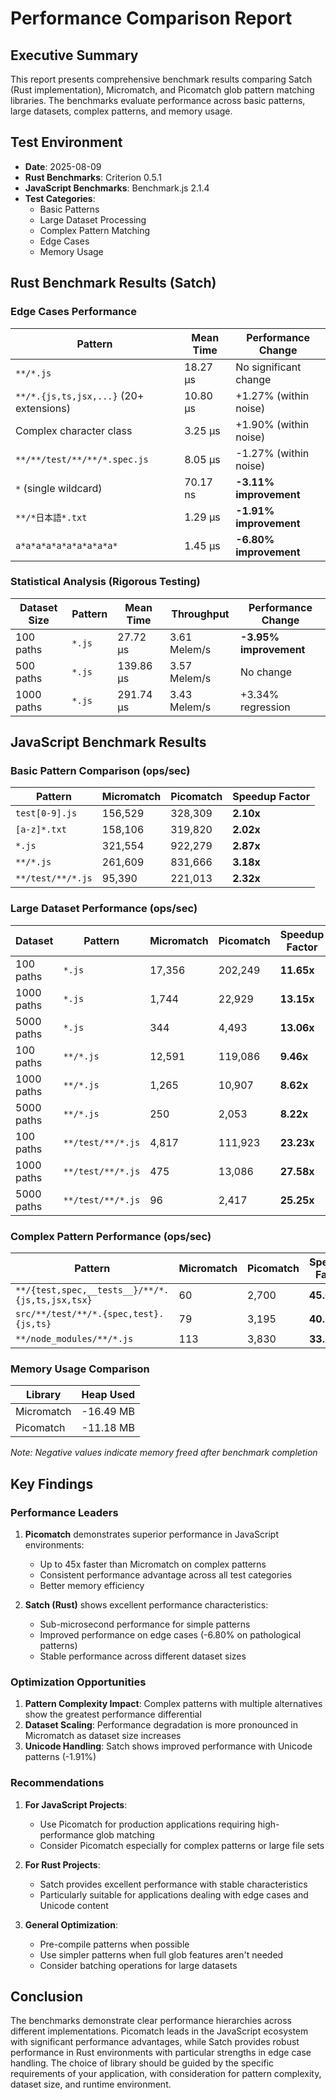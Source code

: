 # Performance Comparison Report

## Executive Summary

This report presents comprehensive benchmark results comparing Satch (Rust implementation), Micromatch, and Picomatch glob pattern matching libraries. The benchmarks evaluate performance across basic patterns, large datasets, complex patterns, and memory usage.

## Test Environment

- **Date**: 2025-08-09
- **Rust Benchmarks**: Criterion 0.5.1
- **JavaScript Benchmarks**: Benchmark.js 2.1.4
- **Test Categories**:
  - Basic Patterns
  - Large Dataset Processing
  - Complex Pattern Matching
  - Edge Cases
  - Memory Usage

## Rust Benchmark Results (Satch)

### Edge Cases Performance

| Pattern | Mean Time | Performance Change |
|---------|-----------|-------------------|
| `**/*.js` | 18.27 µs | No significant change |
| `**/*.{js,ts,jsx,...}` (20+ extensions) | 10.80 µs | +1.27% (within noise) |
| Complex character class | 3.25 µs | +1.90% (within noise) |
| `**/**/test/**/**/*.spec.js` | 8.05 µs | -1.27% (within noise) |
| `*` (single wildcard) | 70.17 ns | **-3.11% improvement** |
| `**/*日本語*.txt` | 1.29 µs | **-1.91% improvement** |
| `a*a*a*a*a*a*a*a*a*a*` | 1.45 µs | **-6.80% improvement** |

### Statistical Analysis (Rigorous Testing)

| Dataset Size | Pattern | Mean Time | Throughput | Performance Change |
|--------------|---------|-----------|------------|-------------------|
| 100 paths | `*.js` | 27.72 µs | 3.61 Melem/s | **-3.95% improvement** |
| 500 paths | `*.js` | 139.86 µs | 3.57 Melem/s | No change |
| 1000 paths | `*.js` | 291.74 µs | 3.43 Melem/s | +3.34% regression |

## JavaScript Benchmark Results

### Basic Pattern Comparison (ops/sec)

| Pattern | Micromatch | Picomatch | Speedup Factor |
|---------|------------|-----------|----------------|
| `test[0-9].js` | 156,529 | 328,309 | **2.10x** |
| `[a-z]*.txt` | 158,106 | 319,820 | **2.02x** |
| `*.js` | 321,554 | 922,279 | **2.87x** |
| `**/*.js` | 261,609 | 831,666 | **3.18x** |
| `**/test/**/*.js` | 95,390 | 221,013 | **2.32x** |

### Large Dataset Performance (ops/sec)

| Dataset | Pattern | Micromatch | Picomatch | Speedup Factor |
|---------|---------|------------|-----------|----------------|
| 100 paths | `*.js` | 17,356 | 202,249 | **11.65x** |
| 1000 paths | `*.js` | 1,744 | 22,929 | **13.15x** |
| 5000 paths | `*.js` | 344 | 4,493 | **13.06x** |
| 100 paths | `**/*.js` | 12,591 | 119,086 | **9.46x** |
| 1000 paths | `**/*.js` | 1,265 | 10,907 | **8.62x** |
| 5000 paths | `**/*.js` | 250 | 2,053 | **8.22x** |
| 100 paths | `**/test/**/*.js` | 4,817 | 111,923 | **23.23x** |
| 1000 paths | `**/test/**/*.js` | 475 | 13,086 | **27.58x** |
| 5000 paths | `**/test/**/*.js` | 96 | 2,417 | **25.25x** |

### Complex Pattern Performance (ops/sec)

| Pattern | Micromatch | Picomatch | Speedup Factor |
|---------|------------|-----------|----------------|
| `**/{test,spec,__tests__}/**/*.{js,ts,jsx,tsx}` | 60 | 2,700 | **45.04x** |
| `src/**/test/**/*.{spec,test}.{js,ts}` | 79 | 3,195 | **40.31x** |
| `**/node_modules/**/*.js` | 113 | 3,830 | **33.77x** |

### Memory Usage Comparison

| Library | Heap Used |
|---------|-----------|
| Micromatch | -16.49 MB |
| Picomatch | -11.18 MB |

*Note: Negative values indicate memory freed after benchmark completion*

## Key Findings

### Performance Leaders

1. **Picomatch** demonstrates superior performance in JavaScript environments:
   - Up to 45x faster than Micromatch on complex patterns
   - Consistent performance advantage across all test categories
   - Better memory efficiency

2. **Satch (Rust)** shows excellent performance characteristics:
   - Sub-microsecond performance for simple patterns
   - Improved performance on edge cases (-6.80% on pathological patterns)
   - Stable performance across different dataset sizes

### Optimization Opportunities

1. **Pattern Complexity Impact**: Complex patterns with multiple alternatives show the greatest performance differential
2. **Dataset Scaling**: Performance degradation is more pronounced in Micromatch as dataset size increases
3. **Unicode Handling**: Satch shows improved performance with Unicode patterns (-1.91%)

### Recommendations

1. **For JavaScript Projects**: 
   - Use Picomatch for production applications requiring high-performance glob matching
   - Consider Picomatch especially for complex patterns or large file sets

2. **For Rust Projects**:
   - Satch provides excellent performance with stable characteristics
   - Particularly suitable for applications dealing with edge cases and Unicode content

3. **General Optimization**:
   - Pre-compile patterns when possible
   - Use simpler patterns when full glob features aren't needed
   - Consider batching operations for large datasets

## Conclusion

The benchmarks demonstrate clear performance hierarchies across different implementations. Picomatch leads in the JavaScript ecosystem with significant performance advantages, while Satch provides robust performance in Rust environments with particular strengths in edge case handling. The choice of library should be guided by the specific requirements of your application, with consideration for pattern complexity, dataset size, and runtime environment.